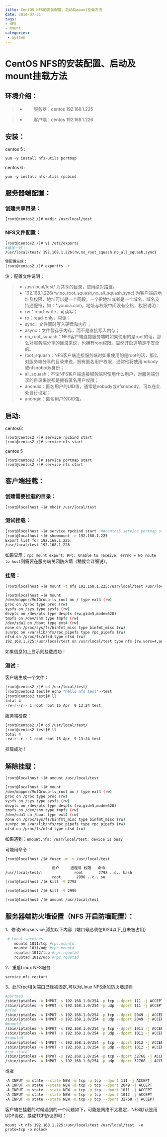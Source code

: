 ```yaml
---
title: CentOS NFS的安装配置、启动及mount挂载方法
date: 2014-07-31
tags:
- NFS
- mount
categories:
 - System
---
```




# CentOS NFS的安装配置、启动及mount挂载方法


## 环境介绍：

> * 　　服务器：centos 192.168.1.225

> * 　　客户端：centos 192.168.1.226

## 安装：

centos 5 :

    yum -y install nfs-utils portmap

centos 6 :

    yum -y install nfs-utils rpcbind

## 服务器端配置：

### 创建共享目录：

    [root@centos2 /]# mkdir /usr/local/test  


### NFS文件配置：

```bash
[root@centos2 /]# vi /etc/exports 
#增加一行：
/usr/local/test/ 192.168.1.226(rw,no_root_squash,no_all_squash,sync)

使配置生效：
[root@centos2 /]# exportfs -r
```

注：配置文件说明：

> * /usr/local/test/ 为共享的目录，使用绝对路径。
> * 192.168.1.226(rw,no_root_squash,no_all_squash,sync) 为客户端的地址及权限，地址可以是一个网段，一个IP地址或者是一个域名，域名支持通配符，如：*.youxia.com，地址与权限中间没有空格，权限说明：
> * rw：read-write，可读写；
> * ro：read-only，只读；
> * sync：文件同时写入硬盘和内存；
> * async：文件暂存于内存，而不是直接写入内存；
> * no_root_squash：NFS客户端连接服务端时如果使用的是root的话，那么对服务端分享的目录来说，也拥有root权限。显然开启这项是不安全的。
> * root_squash：NFS客户端连接服务端时如果使用的是root的话，那么对服务端分享的目录来说，拥有匿名用户权限，通常他将使用nobody或nfsnobody身份；
> * all_squash：不论NFS客户端连接服务端时使用什么用户，对服务端分享的目录来说都是拥有匿名用户权限；
> * anonuid：匿名用户的UID值，通常是nobody或nfsnobody，可以在此处自行设定；
> * anongid：匿名用户的GID值。

## 启动:

centos6:


    [root@centos2 /]# service rpcbind start
    [root@centos2 /]# service nfs start

centos 5


    [root@centos2 /]# service portmap start
    [root@centos2 /]# service nfs start


## 客户端挂载：

### 创建需要挂载的目录：

    [root@localhost ~]# mkdir /usr/local/test

### 测试挂载：

```bash
[root@localhost ~]# service rpcbind start  ##centos5 service portmap start
[root@localhost ~]# showmount -e 192.168.1.225
Export list for 192.168.1.225:
/usr/local/test 192.168.1.226
```

如果显示：`rpc mount export: RPC: Unable to receive; errno = No route to host`则需要在服务端关闭防火墙（稍候会详细说）。

### 挂载：

```bash
[root@localhost ~]# mount -t nfs 192.168.1.225:/usr/local/test /usr/local/test

[root@localhost ~]# mount
/dev/mapper/VolGroup-lv_root on / type ext4 (rw)
proc on /proc type proc (rw)
sysfs on /sys type sysfs (rw)
devpts on /dev/pts type devpts (rw,gid=5,mode=620)
tmpfs on /dev/shm type tmpfs (rw)
/dev/sda1 on /boot type ext4 (rw)
none on /proc/sys/fs/binfmt_misc type binfmt_misc (rw)
sunrpc on /var/lib/nfs/rpc_pipefs type rpc_pipefs (rw)
nfsd on /proc/fs/nfsd type nfsd (rw)
192.168.1.225:/usr/local/test on /usr/local/test type nfs (rw,vers=4,addr=192.168.1.225,clientaddr=192.168.1.226)
```

如果信息如上显示则挂载成功！

### 测试：

客户端生成一个文件：

```bash
[root@centos2 /]# cd /usr/local/test/
[root@centos2 test]# echo "hello nfs test">>test
[root@centos2 test]# ll
total 4
-rw-r--r-- 1 root root 15 Apr  9 13:24 test
```

服务端检查：

```bash
[root@centos2 /]# cd /usr/local/test/
[root@centos2 test]# ll
total 4
-rw-r--r-- 1 root root 15 Apr  9 13:24 test
```

挂载成功！

## 解除挂载：

```bash
[root@localhost ~]# umount /usr/local/test

[root@localhost ~]# mount
/dev/mapper/VolGroup-lv_root on / type ext4 (rw)
proc on /proc type proc (rw)
sysfs on /sys type sysfs (rw)
devpts on /dev/pts type devpts (rw,gid=5,mode=620)
tmpfs on /dev/shm type tmpfs (rw)
/dev/sda1 on /boot type ext4 (rw)
none on /proc/sys/fs/binfmt_misc type binfmt_misc (rw)
sunrpc on /var/lib/nfs/rpc_pipefs type rpc_pipefs (rw)
nfsd on /proc/fs/nfsd type nfsd (rw)
```

如果遇到：`umount.nfs: /usr/local/test: device is busy`

可能用命令：

```bash
[root@localhost /]# fuser -m -v /usr/local/test

                     用户     进程号 权限   命令
/usr/local/test/:              root       2798 ..c.. bash
                     root       2996 ..c.. su
[root@localhost /]# kill -9 2798

[root@localhost /]# kill -9 2996

[root@localhost /]# umount /usr/local/test
```

## 服务器端防火墙设置（NFS 开启防墙配置）：

1、修改/etc/service,添加以下内容（端口号必须在1024以下,且未被占用）

```bash
 # Local services  
    mountd 1011/tcp #rpc.mountd  
    mountd 1011/udp #rpc.mountd  
    rquotad 1012/tcp #rpc.rquotad  
    rquotad 1012/udp #rpc.rquotad
```

2、重启Linux NFS服务

    service nfs restart

3、此时rpc相关端口已经被固定,可以为Linux NFS添加防火墙规则

```bash
#portmap  
/sbin/iptables -A INPUT -s 192.168.1.0/254 -p tcp --dport 111 -j ACCEPT  
/sbin/iptables -A INPUT -s 192.168.1.0/254 -p udp --dport 111 -j ACCEPT  
#nfsd  
/sbin/iptables -A INPUT -s 192.168.1.0/254 -p tcp --dport 2049 -j ACCEPT  
/sbin/iptables -A INPUT -s 192.168.1.0/254 -p udp --dport 2049 -j ACCEPT  
#mountd  
/sbin/iptables -A INPUT -s 192.168.1.0/254 -p tcp --dport 1011 -j ACCEPT  
/sbin/iptables -A INPUT -s 192.168.1.0/254 -p udp --dport 1011 -j ACCEPT  
#rquotad  
/sbin/iptables -A INPUT -s 192.168.1.0/254 -p tcp --dport 1012 -j ACCEPT  
/sbin/iptables -A INPUT -s 192.168.1.0/254 -p udp --dport 1012 -j ACCEPT  
#rpc.statd  
/sbin/iptables -A INPUT -s 192.168.1.0/254 -p tcp --dport 32768 -j ACCEPT  
/sbin/iptables -A INPUT -s 192.168.1.0/254 -p udp --dport 32768 -j ACCEPT
```

或者
```bash
-A INPUT -m state --state NEW -m tcp -p tcp --dport 111 -j ACCEPT
-A INPUT -m state --state NEW -m tcp -p tcp --dport 2049 -j ACCEPT
-A INPUT -m state --state NEW -m tcp -p tcp --dport 1011 -j ACCEPT
-A INPUT -m state --state NEW -m tcp -p tcp --dport 1012 -j ACCEPT
-A INPUT -m state --state NEW -m tcp -p tcp --dport 32768 -j ACCEPT
```

客户端在挂载的时候遇到的一个问题如下，可能是网络不太稳定，NFS默认是用UDP协议，换成TCP协议即可：

    mount -t nfs 192.168.1.225:/usr/local/test /usr/local/test  -o proto=tcp -o nolock
